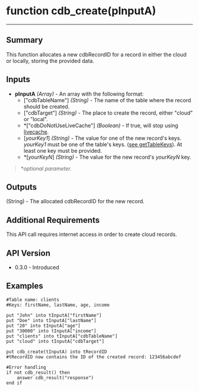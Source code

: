 # function cdb_create(pInputA)
---
## Summary
This function allocates a new cdbRecordID for a record in either the cloud or locally, storing the provided data.

## Inputs
* **pInputA** *(Array)* - An array with the following format:
    * ["cdbTableName"] *(String)* - The name of the table where the record should be created.
    * ["cdbTarget"] *(String)* - The place to create the record, either "cloud" or "local".
    * \*["cdbDoNotUseLiveCache"] *(Boolean)* - If true, will stop using [livecache](Livecache.md).
    * [*yourKey1*] *(String)* - The value for one of the new record's keys. *yourKey1* must be one of the table's keys. ([see getTableKeys](GetTableKeys.md)). At least one key must be provided.
    * \*[*yourKeyN*] *(String)* - The value for the new record's *yourKeyN* key.

> *_optional parameter._


## Outputs
(String) - The allocated cdbRecordID for the new record.

## Additional Requirements
This API call requires internet access in order to create cloud records.

## API Version
* 0.3.0 - Introduced

## Examples
```
#Table name: clients
#Keys: firstName, lastName, age, income

put "John" into tInputA["firstName"]
put "Doe" into tInputA["lastName"]
put "20" into tInputA["age"]
put "30000" into tInputA["income"]
put "clients" into tInputA["cdbTableName"]
put "cloud" into tInputA["cdbTarget"]

put cdb_create(tInputA) into tRecordID
#tRecordID now contains the ID of the created record: 123456abcdef

#Error handling
if not cdb_result() then
	answer cdb_result("response")
end if
```

